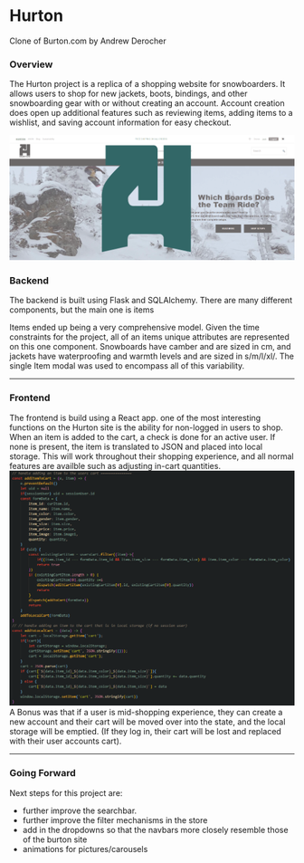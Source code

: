 # Hurton
Clone of Burton.com by Andrew Derocher

### Overview

The Hurton project is a replica of a shopping website for snowboarders. It allows users to shop for new jackets, boots, bindings, and other snowboarding gear with or without creating an account. Account creation does open up additional features such as reviewing items, adding items to a wishlist, and saving account information for easy checkout.

![](PlanningDocs/ReadMePics/ReadMeCover.png)


### Backend
The backend is built using Flask and SQLAlchemy. There are many different components, but the main one is items

Items ended up being a very comprehensive model. Given the time constraints for the project, all of an items unique attributes are represented on this one component. Snowboards have camber and are sized in cm, and jackets have waterproofing and warmth levels and are sized in s/m/l/xl/. The single Item modal was used to encompass all of this variability. 

---

### Frontend
The frontend is build using a React app. one of the most interesting functions on the Hurton site is the ability for non-logged in users to shop. When an item is added to the cart, a check is done for an active user. If none is present, the item is translated to JSON and placed into local storage. This will work throughout their shopping experience, and all normal features are availble such as adjusting in-cart quantities. 
![](PlanningDocs/ReadMePics/add-to-local.PNG)
A Bonus was that if a user is mid-shopping experience, they can create a new account and their cart will be moved over into the state, and the local storage will be emptied. (If they log in, their cart will be lost and replaced with their user accounts cart).


---
### Going Forward

Next steps for this project are:
 - further improve the searchbar. 
 - further improve the filter mechanisms in the store
 - add in the dropdowns so that the navbars more closely resemble those of the burton site
 - animations for pictures/carousels
